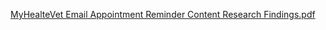 [MyHealteVet Email Appointment Reminder Content Research Findings.pdf](https://github.com/user-attachments/files/18915497/MyHealteVet.Email.Appointment.Reminder.Content.Research.Findings.pdf)
